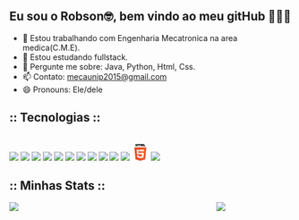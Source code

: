 ## Eu sou o Robson🤓, bem vindo ao meu gitHub 👋👋👋
- 🔭 Estou trabalhando com Engenharia Mecatronica na area medica(C.M.E).
- 🌱 Estou estudando fullstack.
- 💬 Pergunte me sobre: Java, Python, Html, Css.
- 📫 Contato: mecaunip2015@gmail.com
- 😄 Pronouns: Ele/dele

## :: Tecnologias ::
<div align-items="center "style="display: inline_block"><br>
<code><img height="30" src="https://cdn.jsdelivr.net/gh/devicons/devicon@latest/icons/java/java-original.svg"></code>
<code><img height="30" src="https://cdn.jsdelivr.net/gh/devicons/devicon@latest/icons/python/python-original.svg"></code>
<code><img height="30" src="https://cdn.jsdelivr.net/gh/devicons/devicon@latest/icons/csharp/csharp-original.svg"></code>
<code><img height="30" src="https://cdn.jsdelivr.net/gh/devicons/devicon@latest/icons/javascript/javascript-original.svg"></code>  
<code><img height="30" src="https://cdn.jsdelivr.net/gh/devicons/devicon@latest/icons/nodejs/nodejs-original.svg"></code>   
<code><img height="30" src="https://cdn.jsdelivr.net/gh/devicons/devicon@latest/icons/spring/spring-original.svg"></code>                 
<code><img height="30" src="https://cdn.jsdelivr.net/gh/devicons/devicon@latest/icons/react/react-original.svg"></code>                      
<code><img height="30" src="https://cdn.jsdelivr.net/gh/devicons/devicon@latest/icons/angular/angular-original.svg"></code>                 
<code><img height="30" src="https://cdn.jsdelivr.net/gh/devicons/devicon@latest/icons/vuejs/vuejs-original.svg"></code> 
<code><img height="30" src="https://cdn.jsdelivr.net/gh/devicons/devicon@latest/icons/django/django-plain.svg"></code>
<code><img height="30" src="https://cdn.jsdelivr.net/gh/devicons/devicon@latest/icons/flask/flask-original.svg"></code>          
<code><img height="30" src="https://raw.githubusercontent.com/github/explore/80688e429a7d4ef2fca1e82350fe8e3517d3494d/topics/html/html.png"></code>  
<code><img height="30" src="https://cdn.jsdelivr.net/gh/devicons/devicon@latest/icons/css3/css3-original.svg"></code>



## :: Minhas Stats ::
<p justify-content="space-between" align="center">
  <img align="left"src="https://github-readme-stats.vercel.app/api?username=EngNex&show_icons=true&theme=dark" width="50%">
  <img src="https://github-readme-streak-stats.herokuapp.com?user=EngNex&theme=dark&hide_border=true" width="52%">
 </p>




